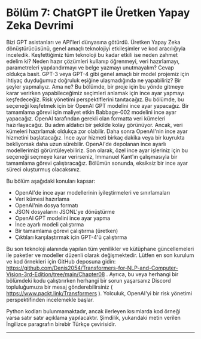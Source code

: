 # Bölüm 7: ChatGPT ile Üretken Yapay Zeka Devrimi

Bizi GPT asistanları ve API'leri dünyasına götürdü. Üretken Yapay Zeka dönüştürücüsünü, genel amaçlı teknolojiyi etkileşimler ve kod aracılığıyla inceledik. Keşfettiğimiz tüm teknoloji bu kadar etkili ise neden zahmet edelim ki? Neden hazır çözümleri kullanıp öğrenmeyi, veri hazırlamayı, parametreleri yapılandırmayı ve belge yazmayı unutmayalım? Cevap oldukça basit. GPT-3 veya GPT-4 gibi genel amaçlı bir model projemiz için ihtiyaç duyduğumuz doğruluk eşiğine ulaşmadığında ne yapabiliriz? Bir şeyler yapmalıyız. Ama ne? Bu bölümde, bir proje için bu yönde gitmeye karar verirken yapabileceğimiz seçimleri anlamak için ince ayar yapmayı keşfedeceğiz. Risk yönetimi perspektiflerini tanıtacağız. Bu bölümde, bu seçeneği keşfetmek için bir OpenAI GPT modelini ince ayar yapacağız. Bir tamamlama görevi için maliyet etkin Babbage-002 modelini ince ayar yapacağız. OpenAI tarafından gerekli olan formatta veri kümeleri hazırlayacağız. Bu adım aldatıcı bir şekilde kolay görünüyor. Ancak, veri kümeleri hazırlamak oldukça zor olabilir. Daha sonra OpenAI'nin ince ayar hizmetini başlatacağız. İnce ayar hizmeti birkaç dakika veya bir kuyrukta bekliyorsak daha uzun sürebilir. OpenAI'de depolanan ince ayarlı modellerimizi görüntüleyebiliriz. Son olarak, özel ince ayar işleriniz için bu seçeneği seçmeye karar verirseniz, Immanuel Kant'ın çalışmasıyla bir tamamlama görevi çalıştıracağız. Bölümün sonunda, eksiksiz bir ince ayar süreci oluşturmuş olacaksınız.

Bu bölüm aşağıdaki konuları kapsar:
- OpenAI'de ince ayar modellerinin iyileştirmeleri ve sınırlamaları
- Veri kümesi hazırlama
- OpenAI'nin dosya formatı
- JSON dosyalarını JSONL'ye dönüştürme
- OpenAI GPT modelini ince ayar yapma
- İnce ayarlı modeli çalıştırma
- Bir tamamlama görevi çalıştırma (üretken)
- Çıktıları karşılaştırmak için GPT-4'ü çalıştırma

Bu son teknoloji alanında yapılan tüm yenilikler ve kütüphane güncellemeleri ile paketler ve modeller düzenli olarak değişmektedir. Lütfen en son kurulum ve kod örnekleri için GitHub deposuna gidin: https://github.com/Denis2054/Transformers-for-NLP-and-Computer-Vision-3rd-Edition/tree/main/Chapter08 . Ayrıca, bu veya herhangi bir bölümdeki kodu çalıştırırken herhangi bir sorun yaşarsanız Discord topluluğumuza bir mesaj gönderebilirsiniz ( https://www.packt.link/Transformers ). Yolculuk, OpenAI'yi bir risk yönetimi perspektifinden incelemekle başlar.

Python kodları bulunmamaktadır, ancak ilerleyen kısımlarda kod örneği varsa satır satır açıklama yapılacaktır. Şimdilik, yukarıdaki metin verilen İngilizce paragrafın birebir Türkçe çevirisidir.

---

